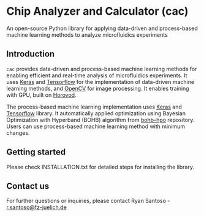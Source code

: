 # Chip Analyzer and Calculator (cac)
An open-source Python library for applying data-driven and process-based machine learning methods to analyze microfluidics experiments

## Introduction
`cac` provides data-driven and process-based machine learning methods for enabling efficient and real-time analysis of microfluidics experiments. It uses [Keras](https://keras.io/) and [Tensorflow](https://www.tensorflow.org/) for the implementation of data-driven machine learning methods, and [OpenCV](https://opencv.org/) for image processing. It enables training with GPU, built on [Horovod](https://horovod.ai/). 

The process-based machine learning implementation uses [Keras](https://keras.io/) and [Tensorflow](https://www.tensorflow.org/) library. It automatically applied optimization using Bayesian Optimization with Hyperband (BOHB) algorithm from [bohb-hpo](https://github.com/goktug97/bohb-hpo.git) repository. Users can use process-based machine learning method with minimum changes.

## Getting started
Please check INSTALLATION.txt for detailed steps for installing the library.

## Contact us
For further questions or inquiries, please contact Ryan Santoso - r.santoso@fz-juelich.de
